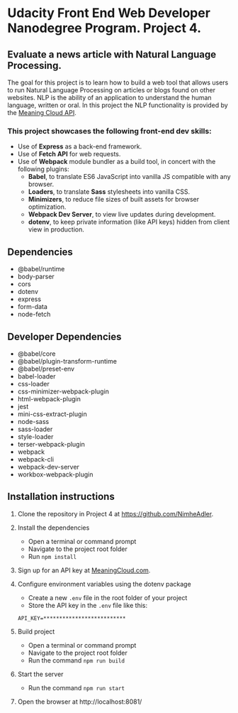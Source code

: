 # Udacity Front End Web Developer Nanodegree Program. Project 4.
## Evaluate a news article with Natural Language Processing.

The goal for this project is to learn how to build a web tool that allows users to run Natural Language Processing on articles or blogs found on other websites. NLP is the ability of an application to understand the human language, written or oral. 
In this project the NLP functionality is provided by the [Meaning Cloud API](https://www.meaningcloud.com/products/sentiment-analysis).

### This project showcases the following front-end dev skills:
 - Use of **Express** as a back-end framework.
 - Use of **Fetch API** for web requests.
 - Use of **Webpack** module bundler as a build tool, in concert with the following plugins:
   - **Babel**, to translate ES6 JavaScript into vanilla JS compatible with any browser.
   - **Loaders**, to translate **Sass** stylesheets into vanilla CSS.
   - **Minimizers**, to reduce file sizes of built assets for browser optimization.
   - **Webpack Dev Server**, to view live updates during development.
   - **dotenv**, to keep private information (like API keys) hidden from client view in production.

## Dependencies
- @babel/runtime
- body-parser
- cors
- dotenv
- express
- form-data
- node-fetch

## Developer Dependencies
- @babel/core
- @babel/plugin-transform-runtime
- @babel/preset-env
- babel-loader
- css-loader
- css-minimizer-webpack-plugin
- html-webpack-plugin
- jest
- mini-css-extract-plugin
- node-sass
- sass-loader
- style-loader
- terser-webpack-plugin
- webpack
- webpack-cli
- webpack-dev-server
- workbox-webpack-plugin

## Installation instructions
1. Clone the repository in Project 4 at https://github.com/NimheAdler.
2. Install the dependencies
	- Open a terminal or command prompt
	- Navigate to the project root folder
	- Run `npm install`

3. Sign up for an API key at [MeaningCloud.com](https://www.meaningcloud.com/developer/create-account).

4. Configure environment variables using the dotenv package
	- Create a new `.env` file in the root folder of your project
	- Store the API key in the `.env` file like this:
	```
	API_KEY=**************************
	```
5. Build project
	- Open a terminal or command prompt
	- Navigate to the project root folder
	- Run the command `npm run build`

6. Start the server
	- Run the command `npm run start`
7. Open the browser at http://localhost:8081/
